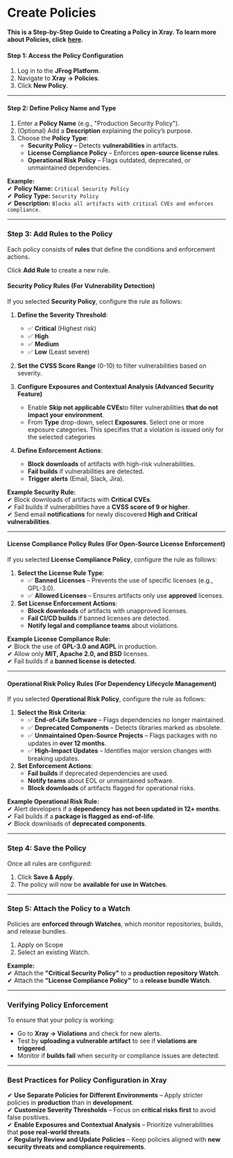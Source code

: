 # Create Policies

**This is a Step-by-Step Guide to Creating a Policy in Xray. To learn more about Policies, click** [**here**](../features-and-capabilities/sdlc-policy-mangement/)**.**

#### **Step 1: Access the Policy Configuration**

1. Log in to the **JFrog Platform**.
2. Navigate to **Xray → Policies**.
3. Click **New Policy**.

***

#### **Step 2: Define Policy Name and Type**

1. Enter a **Policy Name** (e.g., "Production Security Policy").
2. (Optional) Add a **Description** explaining the policy’s purpose.
3. Choose the **Policy Type**:
   * **Security Policy** – Detects **vulnerabilities** in artifacts.
   * **License Compliance Policy** – Enforces **open-source license rules**.
   * **Operational Risk Policy** – Flags outdated, deprecated, or unmaintained dependencies.

**Example:**\
✔ **Policy Name:** `Critical Security Policy`\
✔ **Policy Type:** `Security Policy`\
✔ **Description:** `Blocks all artifacts with critical CVEs and enforces compliance.`

***

### **Step 3: Add Rules to the Policy**

Each policy consists of **rules** that define the conditions and enforcement actions.

Click **Add Rule** to create a new rule.

#### **Security Policy Rules (For Vulnerability Detection)**

If you selected **Security Policy**, configure the rule as follows:

1. **Define the Severity Threshold**:
   * ✅ **Critical** (Highest risk)
   * ✅ **High**
   * ✅ **Medium**
   * ✅ **Low** (Least severe)
2. **Set the CVSS Score Range** (0-10) to filter vulnerabilities based on severity.
3. **Configure Exposures and Contextual Analysis  (Advanced Security Feature)**
   * Enable **Skip not applicable CVEs**to filter vulnerabilities **that do not impact your environment**.
   *   From **Type** drop-down, select **Exposures**.  Select one or more exposure categories. This specifies that a violation is issued only for the selected categories


4. **Define Enforcement Actions**:
   * **Block downloads** of artifacts with high-risk vulnerabilities.
   * **Fail builds** if vulnerabilities are detected.
   * **Trigger alerts** (Email, Slack, Jira).

&#x20;**Example Security Rule:**\
✔ Block downloads of artifacts with **Critical CVEs**.\
✔ Fail builds if vulnerabilities have a **CVSS score of 9 or higher**.\
✔ Send email **notifications** for newly discovered **High and Critical vulnerabilities**.

***

#### **License Compliance Policy Rules (For Open-Source License Enforcement)**

If you selected **License Compliance Policy**, configure the rule as follows:

1. **Select the License Rule Type**:
   * ✅ **Banned Licenses** – Prevents the use of specific licenses (e.g., GPL-3.0).
   * ✅ **Allowed Licenses** – Ensures artifacts only use **approved** licenses.
2. **Set License Enforcement Actions**:
   * **Block downloads** of artifacts with unapproved licenses.
   * **Fail CI/CD builds** if banned licenses are detected.
   * **Notify legal and compliance teams** about violations.

**Example License Compliance Rule:**\
✔ Block the use of **GPL-3.0 and AGPL** in production.\
✔ Allow only **MIT, Apache 2.0, and BSD** licenses.\
✔ Fail builds if a **banned license is detected**.

***

#### **Operational Risk Policy Rules (For Dependency Lifecycle Management)**

If you selected **Operational Risk Policy**, configure the rule as follows:

1. **Select the Risk Criteria**:
   * ✅ **End-of-Life Software** – Flags dependencies no longer maintained.
   * ✅ **Deprecated Components** – Detects libraries marked as obsolete.
   * ✅ **Unmaintained Open-Source Projects** – Flags packages with no updates in **over 12 months**.
   * ✅ **High-Impact Updates** – Identifies major version changes with breaking updates.
2. **Set Enforcement Actions**:
   * **Fail builds** if deprecated dependencies are used.
   * **Notify teams** about EOL or unmaintained software.
   * **Block downloads** of artifacts flagged for operational risks.

**Example Operational Risk Rule:**\
✔ Alert developers if a **dependency has not been updated in 12+ months**.\
✔ Fail builds if a **package is flagged as end-of-life**.\
✔ Block downloads of **deprecated components**.

***

### **Step 4: Save the Policy**

Once all rules are configured:

1. Click **Save & Apply**.
2. The policy will now be **available for use in Watches**.

***

### **Step 5: Attach the Policy to a Watch**

Policies are **enforced through Watches**, which monitor repositories, builds, and release bundles.

1. Apply on Scope
2. Select an existing Watch.

**Example:**\
✔ Attach the **"Critical Security Policy"** to a **production repository Watch**.\
✔ Attach the **"License Compliance Policy"** to a **release bundle Watch**.

***

### **Verifying Policy Enforcement**

To ensure that your policy is working:

* Go to **Xray → Violations** and check for new alerts.
* Test by **uploading a vulnerable artifact** to see if **violations are triggered**.
* Monitor if **builds fail** when security or compliance issues are detected.

***

### **Best Practices for Policy Configuration in Xray**

✔ **Use Separate Policies for Different Environments** – Apply stricter policies in **production** than in **development**.\
✔ **Customize Severity Thresholds** – Focus on **critical risks first** to avoid false positives.\
✔ **Enable Exposures and Contextual Analysis** – Prioritize vulnerabilities that **pose real-world threats**.\
✔ **Regularly Review and Update Policies** – Keep policies aligned with **new security threats and compliance requirements**.
